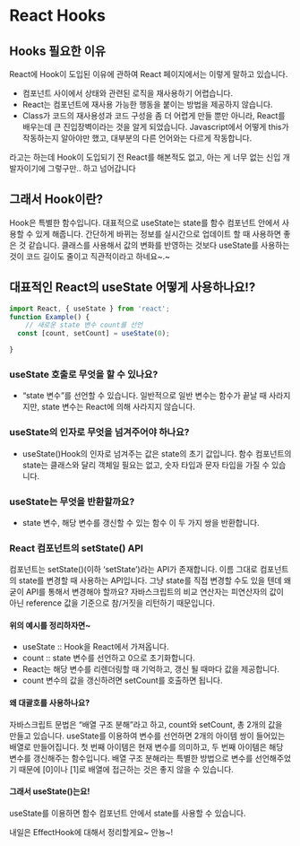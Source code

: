 # React Hooks

## Hooks 필요한 이유
React에 Hook이 도입된 이유에 관하여 React 페이지에서는 이렇게 말하고 있습니다.
* 컴포넌트 사이에서 상태와 관련된 로직을 재사용하기 어렵습니다.
* React는 컴포넌트에 재사용 가능한 행동을 붙이는 방법을 제공하지 않습니다.
* Class가 코드의 재사용성과 코드 구성을 좀 더 어렵게 만들 뿐만 아니라, React를 배우는데 큰 진입장벽이라는 것을 알게 되었습니다. Javascript에서 어떻게 this가 작동하는지 알아야만 했고, 대부분의 다른 언어와는 다르게 작동합니다.

라고는 하는데 Hook이 도입되기 전 React를 해본적도 없고, 아는 게 너무 없는 신입 개발자이기에 그렇구만.. 하고 넘어갑니다

## 그래서 Hook이란?
Hook은 특별한 함수입니다.
대표적으로 useState는 state를 함수 컴포넌트 안에서 사용할 수 있게 해줍니다.
간단하게 바뀌는 정보를 실시간으로 업데이트 할 때 사용하면 좋은 것 같습니다.
클래스를 사용해서 값의 변화를 반영하는 것보다 useState를 사용하는 것이 코드 길이도 줄이고 직관적이라고 하네요~.~

## 대표적인 React의 useState 어떻게 사용하나요!?
```javascript
import React, { useState } from 'react';
function Example() {
    // 새로운 state 변수 count를 선언
  const [count, setCount] = useState(0);

}
```
### useState 호출로 무엇을 할 수 있나요? 
 - “state 변수”를 선언할 수 있습니다.
일반적으로 일반 변수는 함수가 끝날 때 사라지지만, state 변수는 React에 의해 사라지지 않습니다.

### useState의 인자로 무엇을 넘겨주어야 하나요?
 - useState()Hook의 인자로 넘겨주는 값은 state의 초기 값입니다.
함수 컴포넌트의 state는 클래스와 달리 객체일 필요는 없고, 숫자 타입과 문자 타입을 가질 수 있습니다.

### useState는 무엇을 반환할까요?
- state 변수, 해당 변수를 갱신할 수 있는 함수 이 두 가지 쌍을 반환합니다.

### React 컴포넌트의 setState() API
컴포넌트는 setState()(이하 ‘setState’)라는 API가 존재합니다. 이름 그대로 컴포넌트의 state를 변경할 때 사용하는 API입니다. 그냥 state를 직접 변경할 수도 있을 텐데 왜 굳이 API를 통해서 변경해야 할까요? 자바스크립트의 비교 연산자는 피연산자의 값이 아닌 reference 값을 기준으로 참/거짓을 리턴하기 때문입니다.

#### 위의 예시를 정리하자면~
- useState :: Hook을 React에서 가져옵니다.
- count :: state 변수를 선언하고 0으로 초기화합니다.
- React는 해당 변수를 리렌더링할 때 기억하고, 갱신 될 때마다 값을 제공합니다.
- count 변수의 값을 갱신하려면 setCount를 호출하면 됩니다.

#### 왜 대괄호를 사용하나요?
자바스크립트 문법은 “배열 구조 분해”라고 하고, count와 setCount, 총 2개의 값을 만들고 있습니다.
useState를 이용하여 변수를 선언하면 2개의 아이템 쌍이 들어있는 배열로 만들어집니다. 
첫 번째 아이템은 현재 변수를 의미하고, 두 번째 아이템은 해당 변수를 갱신해주는 함수입니다.
배열 구조 분해라는 특별한 방법으로 변수를 선언해주었기 때문에 [0]이나 [1]로 배열에 접근하는 것은 좋지 않을 수 있습니다.


#### 그래서 useState()는요!
useState를 이용하면 함수 컴포넌트 안에서 state를 사용할 수 있습니다.

내일은 EffectHook에 대해서 정리할게요~ 안뇽~!